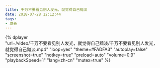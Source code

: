 ```yaml
---
title: 千万不要看见别人发光，就觉得自己黯淡
date: 2018-07-28 12:12:44
tags:
- 成长
---
```


{%
    dplayer     
    "url=/video/千万不要看见别人发光，就觉得自己黯淡/千万不要看见别人发光，就觉得自己黯淡.mp4"
    "loop=yes"
    "theme=#FADFA3"
    "autoplay=false"
    "screenshot=true"
    "hotkey=true"
    "preload=auto"
    "volume=0.9"
    "playbackSpeed=1"
    "lang=zh-cn"
    "mutex=true"
%}
